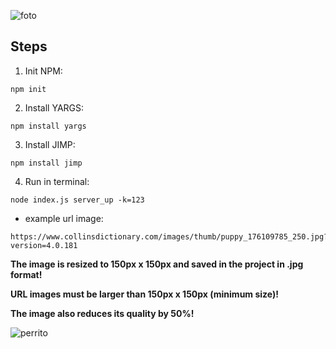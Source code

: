 ![foto](https://user-images.githubusercontent.com/68760595/133867566-bd7de214-c3d3-45fa-9b59-d4cc1e7a2338.png)

## Steps

1. Init NPM:

```
npm init

```
2. Install YARGS:

```
npm install yargs

```
3. Install JIMP:

```
npm install jimp

```
4. Run in terminal:

```
node index.js server_up -k=123

```
* example url image:

```
https://www.collinsdictionary.com/images/thumb/puppy_176109785_250.jpg?version=4.0.181

```
**The image is resized to 150px x 150px and saved in the project in .jpg format!**

**URL images must be larger than 150px x 150px (minimum size)!**

**The image also reduces its quality by 50%!**

![perrito](https://user-images.githubusercontent.com/68760595/133870136-be271221-3575-405b-a50d-7a8be0e87938.png)


